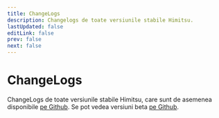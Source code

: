 ```yaml
---
title: ChangeLogs
description: Changelogs de toate versiunile stabile Himitsu.
lastUpdated: false
editLink: false
prev: false
next: false
---
```


# ChangeLogs

ChangeLogs de toate versiunile stabile Himitsu, care sunt de asemenea disponibile [pe Github](https://github.com/RepoDevil/Himitsu/releases). Se pot vedea versiuni beta [pe Github](https://github.com/RepoDevil/TsubakiBuilder/releases).

<ChangelogsList />
